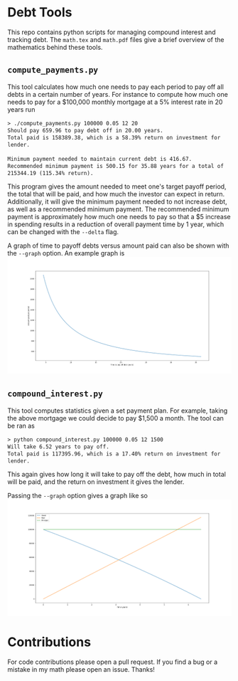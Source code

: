 
# Debt Tools

This repo contains python scripts for managing compound interest and tracking
debt.
The `math.tex` and `math.pdf` files give a brief overview of the mathematics
behind these tools.

## `compute_payments.py`

This tool calculates how much one needs to pay each period to pay off all debts
in a certain number of years.
For instance to compute how much one needs to pay for a $100,000 monthly
mortgage at a 5% interest rate in 20 years run

```
> ./compute_payments.py 100000 0.05 12 20
Should pay 659.96 to pay debt off in 20.00 years.
Total paid is 158389.38, which is a 58.39% return on investment for lender.

Minimum payment needed to maintain current debt is 416.67.
Recommended minimum payment is 500.15 for 35.88 years for a total of 215344.19 (115.34% return).
```

This program gives the amount needed to meet one's target payoff period, the
total that will be paid, and how much the investor can expect in return.
Additionally, it will give the minimum payment needed to not increase debt, as
well as a recommended minimum payment.
The recommended minimum payment is approximately how much one needs to pay so
that a $5 increase in spending results in a reduction of overall payment time by
1 year, which can be changed with the `--delta` flag.

A graph of time to payoff debts versus amount paid can also be shown with the
`--graph` option.
An example graph is
![Graph of time to payoff versus amount paid.](./mortgage_time_pay.png)

## `compound_interest.py`

This tool computes statistics given a set payment plan.
For example, taking the above mortgage we could decide to pay $1,500 a month.
The tool can be ran as

```
> python compound_interest.py 100000 0.05 12 1500
Will take 6.52 years to pay off.
Total paid is 117395.96, which is a 17.40% return on investment for lender.
```

This again gives how long it will take to pay off the debt, how much in total
will be paid, and the return on investment it gives the lender.

Passing the `--graph` option gives a graph like so
![Graph of mortgage owed vs paid.](./mortgage_owed_paid.png)

# Contributions

For code contributions please open a pull request.
If you find a bug or a mistake in my math please open an issue.
Thanks!
